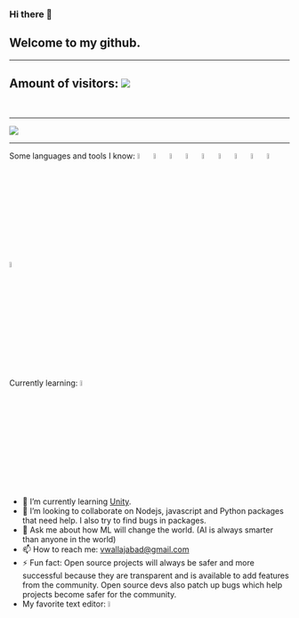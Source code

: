 ### Hi there 👋
## Welcome to my github.
  <hr>
  
## Amount of visitors: <img src="https://profile-counter.glitch.me/vwallajabad/count.svg"/>
  <br>  <hr>

<img src="https://github-readme-stats.vercel.app/api?username=vwallajabad&count_private=true&bg_color=10,ffffff,00ffb3&title_color=00a2ff&text_color=00a2ff"/>
  <br>  <hr>

Some languages and tools I know:
<img src="https://cdn.jsdelivr.net/gh/devicons/devicon/icons/nodejs/nodejs-plain-wordmark.svg" width="5%"/>
<img src="https://cdn.jsdelivr.net/gh/devicons/devicon/icons/python/python-original-wordmark.svg" width="5%"/>
<img src="https://cdn.jsdelivr.net/gh/devicons/devicon/icons/javascript/javascript-original.svg" width="5%"/>
<img src="https://cdn.jsdelivr.net/gh/devicons/devicon/icons/coffeescript/coffeescript-plain.svg" width="5%"/>
<img src="https://cdn.jsdelivr.net/gh/devicons/devicon/icons/bootstrap/bootstrap-plain-wordmark.svg" width="5%"/>
<img src="https://cdn.jsdelivr.net/gh/devicons/devicon/icons/markdown/markdown-original.svg"  width="5%"/>
<img src="https://cdn.jsdelivr.net/gh/devicons/devicon/icons/github/github-original-wordmark.svg"  width="5%"/>
<img src="https://cdn.jsdelivr.net/gh/devicons/devicon/icons/git/git-plain-wordmark.svg"  width="5%"/>
<img src="https://cdn.jsdelivr.net/gh/devicons/devicon/icons/css3/css3-plain-wordmark.svg"  width="5%"/>
<img src="https://cdn.jsdelivr.net/gh/devicons/devicon/icons/html5/html5-plain-wordmark.svg"  width="5%"/>

Currently learning: <img src="https://cdn.jsdelivr.net/gh/devicons/devicon/icons/unity/unity-original-wordmark.svg" width="5%"/>


- 🌱 I’m currently learning [Unity](https://unity.com).
- 👯 I’m looking to collaborate on Nodejs, javascript and Python packages that need help. I also try to find bugs in packages.
- 💬 Ask me about how ML will change the world. (AI is always smarter than anyone in the world)
- 📫 How to reach me: vwallajabad@gmail.com
- ⚡ Fun fact: Open source projects will always be safer and more successful because they are transparent and is available to add features from the community. Open source devs also patch up bugs which help projects become safer for the community.
- My favorite text editor: <img src="https://cdn.jsdelivr.net/gh/devicons/devicon/icons/atom/atom-original-wordmark.svg" width="5%"/>

<!--
**vwallajabad/vwallajabad** is a ✨ _special_ ✨ repository because its `README.md` (this file) appears on your GitHub profile.

Here are some ideas to get you started:

- 🔭 I’m currently working on ...
- 🌱 I’m currently learning [Unity](https://unity.com)
- 👯 I’m looking to collaborate on Nodejs, javascript and Python packages that need help. I also try to find bugs in packages.
- 🤔 I’m looking for help with ...
- 💬 Ask me about how ML will change the world. (AI is always smarter than anyone)
- 📫 How to reach me: vwallajabad@gmail.com
- ⚡ Fun fact: ...
-->
